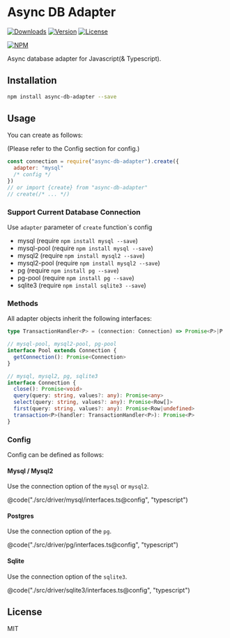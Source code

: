 # Async DB Adapter

[![Downloads](https://img.shields.io/npm/dt/async-db-adapter.svg)](https://npmcharts.com/compare/async-db-adapter?minimal=true)
[![Version](https://img.shields.io/npm/v/async-db-adapter.svg)](https://www.npmjs.com/package/async-db-adapter)
[![License](https://img.shields.io/npm/l/async-db-adapter.svg)](https://www.npmjs.com/package/async-db-adapter)

[![NPM](https://nodei.co/npm/async-db-adapter.png)](https://www.npmjs.com/package/async-db-adapter)

Async database adapter for Javascript(& Typescript).

## Installation

```bash
npm install async-db-adapter --save
```

## Usage

You can create as follows:

(Please refer to the Config section for config.)

```javascript
const connection = require("async-db-adapter").create({
  adapter: "mysql"
  /* config */
})
// or import {create} from "async-db-adapter"
// create(/* ... */)
```

### Support Current Database Connection

Use `adapter` parameter of `create` function`s config

- mysql (require `npm install mysql --save`)
- mysql-pool (require `npm install mysql --save`)
- mysql2 (require `npm install mysql2 --save`)
- mysql2-pool (require `npm install mysql2 --save`)
- pg (require `npm install pg --save`)
- pg-pool (require `npm install pg --save`)
- sqlite3 (require `npm install sqlite3 --save`)

### Methods

All adapter objects inherit the following interfaces:

```typescript
type TransactionHandler<P> = (connection: Connection) => Promise<P>|P

// mysql-pool, mysql2-pool, pg-pool
interface Pool extends Connection {
  getConnection(): Promise<Connection>
}

// mysql, mysql2, pg, sqlite3
interface Connection {
  close(): Promise<void>
  query(query: string, values?: any): Promise<any>
  select(query: string, values?: any): Promise<Row[]>
  first(query: string, values?: any): Promise<Row|undefined>
  transaction<P>(handler: TransactionHandler<P>): Promise<P>
}
```

### Config

Config can be defined as follows:

#### Mysql / Mysql2

Use the connection option of the `mysql` or `mysql2`.

@code("./src/driver/mysql/interfaces.ts@config", "typescript")

#### Postgres

Use the connection option of the `pg`.

@code("./src/driver/pg/interfaces.ts@config", "typescript")


#### Sqlite

Use the connection option of the `sqlite3`.

@code("./src/driver/sqlite3/interfaces.ts@config", "typescript")

## License

MIT
